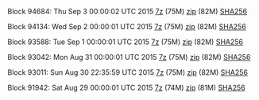 Block 94684: Thu Sep  3 00:00:02 UTC 2015 [7z](https://transfer.sh/fG3bb/bootstrap.dat.20150903.7z) (75M) [zip](https://transfer.sh/4LEwB/bootstrap.dat.20150903.zip) (82M) [SHA256](https://transfer.sh/yu6H0/sha256.txt)

Block 94134: Wed Sep  2 00:00:01 UTC 2015 [7z](https://transfer.sh/D2YKb/bootstrap.dat.20150902.7z) (75M) [zip](https://transfer.sh/M2yEA/bootstrap.dat.20150902.zip) (82M) [SHA256](https://transfer.sh/18UGbP/sha256.txt)

Block 93588: Tue Sep  1 00:00:01 UTC 2015 [7z](https://transfer.sh/18IJaI/bootstrap.dat.20150901.7z) (75M) [zip](https://transfer.sh/18jqc2/bootstrap.dat.20150901.zip) (82M) [SHA256](https://transfer.sh/lnAk6/sha256.txt)

Block 93042: Mon Aug 31 00:00:01 UTC 2015 [7z](https://transfer.sh/16Buly/bootstrap.dat.20150831.7z) (75M) [zip](https://transfer.sh/eG6kK/bootstrap.dat.20150831.zip) (82M) [SHA256](https://transfer.sh/ZJZ6S/sha256.txt)

Block 93011: Sun Aug 30 22:35:59 UTC 2015 [7z](https://transfer.sh/flK5l/bootstrap.dat.20150830.7z) (75M) [zip](https://transfer.sh/1d5UrT/bootstrap.dat.20150830.zip) (82M) [SHA256](https://transfer.sh/RYmh4/sha256.txt)

Block 91942: Sat Aug 29 00:00:01 UTC 2015 [7z](https://transfer.sh/fKwpC/bootstrap.dat.20150829.7z) (74M) [zip](https://transfer.sh/E6Gpr/bootstrap.dat.20150829.zip) (81M) [SHA256](https://transfer.sh/uw7dv/sha256.txt)
